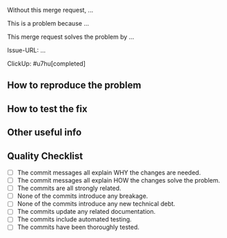 Without this merge request, ...

This is a problem because ...

This merge request solves the problem by ...

Issue-URL: ... <!-- Add Asana or ClickUp link here -->

ClickUp: #u7hu[completed] <!-- replace ClickUp ID here -->

## How to reproduce the problem

<!-- Add any relevant info -->

## How to test the fix

<!-- Add any relevant info -->

## Other useful info

<!-- Add any relevant info -->

## Quality Checklist

- [ ] The commit messages all explain WHY the changes are needed.
- [ ] The commit messages all explain HOW the changes solve the problem.
- [ ] The commits are all strongly related.
- [ ] None of the commits introduce any breakage.
- [ ] None of the commits introduce any new technical debt.
- [ ] The commits update any related documentation.
- [ ] The commits include automated testing.
- [ ] The commits have been thoroughly tested.
